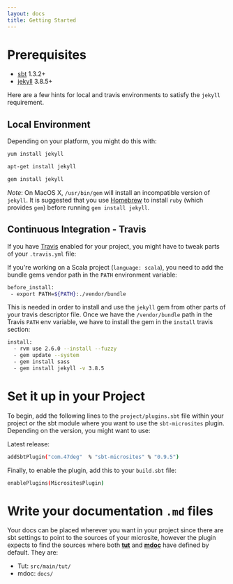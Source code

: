 ```yaml
---
layout: docs
title: Getting Started
---
```


# Prerequisites

* [sbt](http://www.scala-sbt.org/) 1.3.2+
* [jekyll](https://jekyllrb.com/) 3.8.5+

Here are a few hints for local and travis environments to satisfy the `jekyll` requirement.

## Local Environment

Depending on your platform, you might do this with:

```bash
yum install jekyll

apt-get install jekyll

gem install jekyll
```

*Note*: On MacOS X, `/usr/bin/gem` will install an incompatible version of `jekyll`. It is suggested that you use [Homebrew](https://brew.sh/) to install `ruby` (which provides `gem`) before running `gem install jekyll`.

## Continuous Integration - Travis

If you have [Travis](https://travis-ci.org/) enabled for your project, you might have to tweak parts of your `.travis.yml` file:

If you're working on a Scala project (`language: scala`), you need to add the bundle gems vendor path in the `PATH` environment variable:

```bash
before_install:
 - export PATH=${PATH}:./vendor/bundle
```

This is needed in order to install and use the `jekyll` gem from other parts of your travis descriptor file. Once we have the `/vendor/bundle` path in the Travis `PATH` env variable, we have to install the gem in the `install` travis section:

```bash
install:
  - rvm use 2.6.0 --install --fuzzy
  - gem update --system
  - gem install sass
  - gem install jekyll -v 3.8.5
```

# Set it up in your Project

To begin, add the following lines to the `project/plugins.sbt` file within your project or the sbt module where you want to use the `sbt-microsites` plugin. Depending on the version, you might want to use:

Latest release:

[comment]: # (Start Replace)

```bash
addSbtPlugin("com.47deg"  % "sbt-microsites" % "0.9.5")
```

[comment]: # (End Replace)

Finally, to enable the plugin, add this to your `build.sbt` file:
```bash
enablePlugins(MicrositesPlugin)
```

# Write your documentation `.md` files

Your docs can be placed wherever you want in your project since there are sbt settings to point to the sources of your microsite, however the plugin expects to find the sources where both [**tut**](https://github.com/tpolecat/tut) and [**mdoc**](https://github.com/scalameta/mdoc) have defined by default. They are:

- Tut: `src/main/tut/`
- mdoc: `docs/`